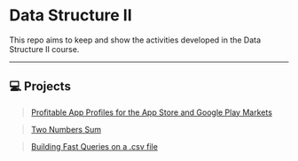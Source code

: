 # Data Structure II
This repo aims to keep and show the activities developed in the Data Structure II course.

-----------------------------------------------------------------------------------------
## :computer: Projects

> [Profitable App Profiles for the App Store and Google Play Markets](https://github.com/deborahmoreira/data_structure_ii/blob/main/guided_project_POO_modified.ipynb)

> [Two Numbers Sum](https://github.com/deborahmoreira/data_structure_ii/blob/main/twonumbersum.ipynb)

> [Building Fast Queries on a .csv file](https://github.com/deborahmoreira/data_structure_ii/tree/main/fast_queries)
